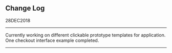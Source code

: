 Change Log
----------

28DEC2018

----------
Currently working on different clickable prototype templates for application.
One checkout interface example completed.

----------
